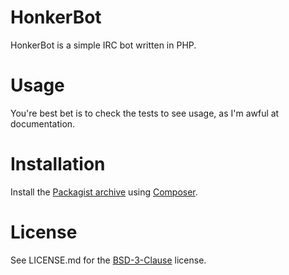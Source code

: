 # HonkerBot

HonkerBot is a simple IRC bot written in PHP.

# Usage

You're best bet is to check the tests to see usage, as I'm awful at
documentation.

# Installation

Install the [Packagist archive](https://packagist.org/packages/henderjon/honkerbot)
using [Composer](http://getcomposer.org/).

# License

See LICENSE.md for the [BSD-3-Clause](http://opensource.org/licenses/BSD-3-Clause) license.





